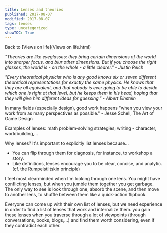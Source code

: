```yaml
---
title: Lenses and theories
published: 2017-08-07
modified: 2017-08-07
tags: lenses
type: uncategorized
showTOC: True
---
```




Back to [Views on life](Views on life.html)

*"Theories are like eyeglasses: they bring certain dimensions of the world into sharper focus, and blur other dimensions. But if you choose the right glasses, the world is - on the whole - a little clearer." - Justin Reich*

*"Every theoretical physicist who is any good knows six or seven different theoretical representations for exactly the same physics. He knows that they are all equivalent, and that nobody is ever going to be able to decide which one is right at that level, but he keeps them in his head, hoping that they will give him different ideas for guessing." - Albert Einstein*

In many fields (especially design), good work happens "when you view your work from as many perspectives as possible." - Jesse Schell, The Art of Game Design

Examples of lenses: math problem-solving strategies; writing - character, worldbuilding,...

Why lenses? It's important to explicitly list lenses because...
+ You can flip through them for diagnosis, for instance, to workshop a story.
+ Like definitions, lenses encourage you to be clear, concise, and analytic. (cf. the Rumpelstiltskin principle)

I feel most clearminded when I'm looking through one lens. You might have conflicting lenses, but when you jumble them together you get garbage. The only way to see is look through one, absorb the scene, and then move to another lens, to shuffle between them like a quick-action flipbook. 

Everyone can come up with their own list of lenses, but we need experience in order to find a list of lenses that work and internalize them. you gain these lenses when you traverse through a lot of viewpoints (through conversations, books, blogs,...) and find them worth considering, even if they contradict each other.



